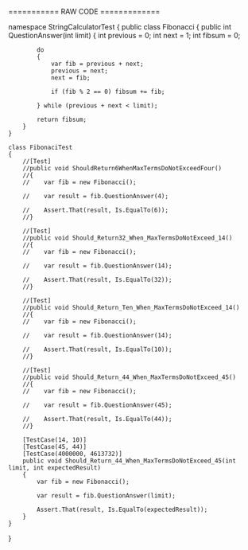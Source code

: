 =========== RAW CODE =============


namespace 
StringCalculatorTest
{
    public class Fibonacci
    {
        public int QuestionAnswer(int limit)
        {
            int previous = 0;
            int next = 1;
            int fibsum = 0;

            do
            {
                var fib = previous + next;
                previous = next;
                next = fib;

                if (fib % 2 == 0) fibsum += fib;

            } while (previous + next < limit);

            return fibsum;
        }
    }

    class FibonaciTest
    {
        //[Test]
        //public void ShouldReturn6WhenMaxTermsDoNotExceedFour()
        //{
        //    var fib = new Fibonacci();

        //    var result = fib.QuestionAnswer(4);

        //    Assert.That(result, Is.EqualTo(6));
        //}

        //[Test]
        //public void Should_Return32_When_MaxTermsDoNotExceed_14()
        //{
        //    var fib = new Fibonacci();

        //    var result = fib.QuestionAnswer(14);
            
        //    Assert.That(result, Is.EqualTo(32));
        //}

        //[Test]
        //public void Should_Return_Ten_When_MaxTermsDoNotExceed_14()
        //{
        //    var fib = new Fibonacci();

        //    var result = fib.QuestionAnswer(14);
            
        //    Assert.That(result, Is.EqualTo(10));
        //}

        //[Test]
        //public void Should_Return_44_When_MaxTermsDoNotExceed_45()
        //{
        //    var fib = new Fibonacci();

        //    var result = fib.QuestionAnswer(45);
            
        //    Assert.That(result, Is.EqualTo(44));
        //}

        [TestCase(14, 10)]
        [TestCase(45, 44)]
        [TestCase(4000000, 4613732)]
        public void Should_Return_44_When_MaxTermsDoNotExceed_45(int limit, int expectedResult)
        {
            var fib = new Fibonacci();

            var result = fib.QuestionAnswer(limit);

            Assert.That(result, Is.EqualTo(expectedResult));
        }
    }
}
